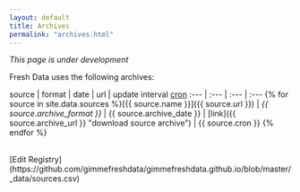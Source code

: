 ```yaml
---
layout: default
title: Archives
permalink: "archives.html"
---
```

_This page is under development_

Fresh Data uses the following archives:

source | format | date | url | update interval [cron](https://en.wikipedia.org/wiki/Cron)
 :--- | :--- | :--- | :--- 
 {% for source in site.data.sources %}[{{ source.name }}]({{ source.url }}) | _{{ source.archive_format }}_ | {{ source.archive_date }} | [link]({{ source.archive_url }} "download source archive") | {{ source.cron }}
 {% endfor %}

<br/>
[Edit Registry](https://github.com/gimmefreshdata/gimmefreshdata.github.io/blob/master/_data/sources.csv)

